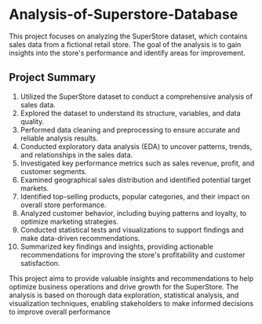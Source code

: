 # Analysis-of-Superstore-Database
This project focuses on analyzing the SuperStore dataset, which contains sales data from a fictional retail store. The goal of the analysis is to gain insights into the store's performance and identify areas for improvement.

## Project Summary

1. Utilized the SuperStore dataset to conduct a comprehensive analysis of sales data.
2. Explored the dataset to understand its structure, variables, and data quality.
3. Performed data cleaning and preprocessing to ensure accurate and reliable analysis results.
4. Conducted exploratory data analysis (EDA) to uncover patterns, trends, and relationships in the sales data.
5. Investigated key performance metrics such as sales revenue, profit, and customer segments.
6. Examined geographical sales distribution and identified potential target markets.
7. Identified top-selling products, popular categories, and their impact on overall store performance.
8. Analyzed customer behavior, including buying patterns and loyalty, to optimize marketing strategies.
9. Conducted statistical tests and visualizations to support findings and make data-driven recommendations.
10. Summarized key findings and insights, providing actionable recommendations for improving the store's profitability and customer satisfaction.

This project aims to provide valuable insights and recommendations to help optimize business operations and drive growth for the SuperStore. The analysis is based on thorough data exploration, statistical analysis, and visualization techniques, enabling stakeholders to make informed decisions to improve overall performance
